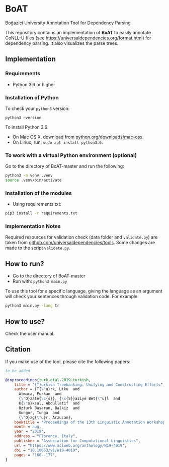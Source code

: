 # BoAT

Boğaziçi University Annotation Tool for Dependency Parsing

This repository contains an implementation of **BoAT** to easily annotate CoNLL-U files (see https://universaldependencies.org/format.html) for dependency parsing. It also visualizes the parse trees.

## Implementation

### Requirements

- Python 3.6 or higher

### Installation of Python

To check your `python3` version:

```
python3 —version
```

To install Python 3.6:

- On Mac OS X, download from [python.org/downloads/mac-osx](https://www.python.org/downloads/mac-osx/).
- On Linux, run: `sudo apt install python3.6`.

### To work with a virtual Python environment (optional)

Go to the directory of BoAT-master and run the following:

```bash
python3 -m venv .venv
source .venv/bin/activate
```

### Installation of the modules

- Using requirements.txt:

```bash
pip3 install -r requirements.txt
```

### Implementation Notes

Required resources for validation check (data folder and `validate.py`) are taken from [github.com/universaldependencies/tools](https://github.com/universaldependencies/tools). Some changes are made to the script `validate.py`.

## How to run?

- Go to the directory of BoAT-master
- Run with: `python3 main.py`

To use this tool for a specific language, giving the language as an argument will check your sentences through validation code. For example:

```bash
python3 main.py -lang tr
```

## How to use?

Check the user manual.

## Citation

If you make use of the tool, please cite the following papers:

```bib
to be added
```

```bib
@inproceedings{turk-etal-2019-turkish,
    title = "{T}urkish Treebanking: Unifying and Constructing Efforts",
    author = {T{\"u}rk, Utku  and
      Atmaca, Furkan  and
      {\"O}zate{\c{s}}, {\c{S}}aziye Bet{\"u}l  and
      K{\"o}ksal, Abdullatif  and
      Ozturk Basaran, Balkiz  and
      Gungor, Tunga  and
      {\"O}zg{\"u}r, Arzucan},
    booktitle = "Proceedings of the 13th Linguistic Annotation Workshop",
    month = aug,
    year = "2019",
    address = "Florence, Italy",
    publisher = "Association for Computational Linguistics",
    url = "https://www.aclweb.org/anthology/W19-4019",
    doi = "10.18653/v1/W19-4019",
    pages = "166--177",
}
```
